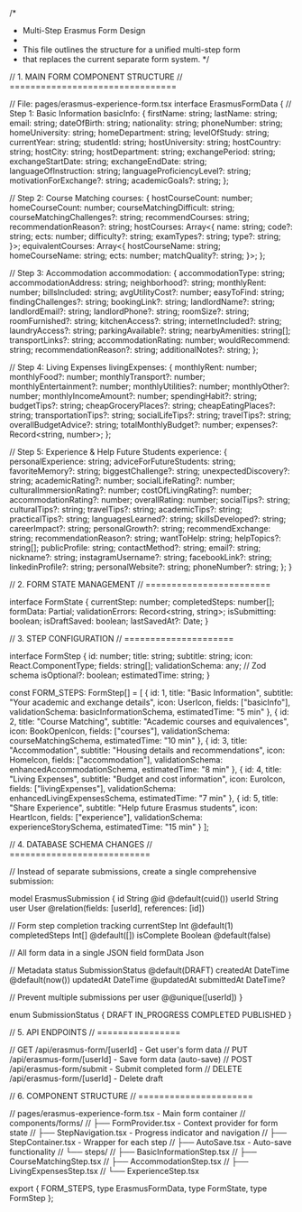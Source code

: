 /\*

- Multi-Step Erasmus Form Design
-
- This file outlines the structure for a unified multi-step form
- that replaces the current separate form system.
  \*/

// 1. MAIN FORM COMPONENT STRUCTURE
// ================================

// File: pages/erasmus-experience-form.tsx
interface ErasmusFormData {
// Step 1: Basic Information
basicInfo: {
firstName: string;
lastName: string;
email: string;
dateOfBirth: string;
nationality: string;
phoneNumber: string;
homeUniversity: string;
homeDepartment: string;
levelOfStudy: string;
currentYear: string;
studentId: string;
hostUniversity: string;
hostCountry: string;
hostCity: string;
hostDepartment: string;
exchangePeriod: string;
exchangeStartDate: string;
exchangeEndDate: string;
languageOfInstruction: string;
languageProficiencyLevel?: string;
motivationForExchange?: string;
academicGoals?: string;
};

// Step 2: Course Matching
courses: {
hostCourseCount: number;
homeCourseCount: number;
courseMatchingDifficult: string;
courseMatchingChallenges?: string;
recommendCourses: string;
recommendationReason?: string;
hostCourses: Array<{
name: string;
code?: string;
ects: number;
difficulty?: string;
examTypes?: string;
type?: string;
}>;
equivalentCourses: Array<{
hostCourseName: string;
homeCourseName: string;
ects: number;
matchQuality?: string;
}>;
};

// Step 3: Accommodation
accommodation: {
accommodationType: string;
accommodationAddress: string;
neighborhood?: string;
monthlyRent: number;
billsIncluded: string;
avgUtilityCost?: number;
easyToFind: string;
findingChallenges?: string;
bookingLink?: string;
landlordName?: string;
landlordEmail?: string;
landlordPhone?: string;
roomSize?: string;
roomFurnished?: string;
kitchenAccess?: string;
internetIncluded?: string;
laundryAccess?: string;
parkingAvailable?: string;
nearbyAmenities: string[];
transportLinks?: string;
accommodationRating: number;
wouldRecommend: string;
recommendationReason?: string;
additionalNotes?: string;
};

// Step 4: Living Expenses
livingExpenses: {
monthlyRent: number;
monthlyFood?: number;
monthlyTransport?: number;
monthlyEntertainment?: number;
monthlyUtilities?: number;
monthlyOther?: number;
monthlyIncomeAmount?: number;
spendingHabit?: string;
budgetTips?: string;
cheapGroceryPlaces?: string;
cheapEatingPlaces?: string;
transportationTips?: string;
socialLifeTips?: string;
travelTips?: string;
overallBudgetAdvice?: string;
totalMonthlyBudget?: number;
expenses?: Record<string, number>;
};

// Step 5: Experience & Help Future Students
experience: {
personalExperience: string;
adviceForFutureStudents: string;
favoriteMemory?: string;
biggestChallenge?: string;
unexpectedDiscovery?: string;
academicRating?: number;
socialLifeRating?: number;
culturalImmersionRating?: number;
costOfLivingRating?: number;
accommodationRating?: number;
overallRating: number;
socialTips?: string;
culturalTips?: string;
travelTips?: string;
academicTips?: string;
practicalTips?: string;
languagesLearned?: string;
skillsDeveloped?: string;
careerImpact?: string;
personalGrowth?: string;
recommendExchange: string;
recommendationReason?: string;
wantToHelp: string;
helpTopics?: string[];
publicProfile: string;
contactMethod?: string;
email?: string;
nickname?: string;
instagramUsername?: string;
facebookLink?: string;
linkedinProfile?: string;
personalWebsite?: string;
phoneNumber?: string;
};
}

// 2. FORM STATE MANAGEMENT
// ========================

interface FormState {
currentStep: number;
completedSteps: number[];
formData: Partial<ErasmusFormData>;
validationErrors: Record<string, string>;
isSubmitting: boolean;
isDraftSaved: boolean;
lastSavedAt?: Date;
}

// 3. STEP CONFIGURATION
// =====================

interface FormStep {
id: number;
title: string;
subtitle: string;
icon: React.ComponentType;
fields: string[];
validationSchema: any; // Zod schema
isOptional?: boolean;
estimatedTime: string;
}

const FORM_STEPS: FormStep[] = [
{
id: 1,
title: "Basic Information",
subtitle: "Your academic and exchange details",
icon: UserIcon,
fields: ["basicInfo"],
validationSchema: basicInformationSchema,
estimatedTime: "5 min"
},
{
id: 2,
title: "Course Matching",
subtitle: "Academic courses and equivalences",
icon: BookOpenIcon,
fields: ["courses"],
validationSchema: courseMatchingSchema,
estimatedTime: "10 min"
},
{
id: 3,
title: "Accommodation",
subtitle: "Housing details and recommendations",
icon: HomeIcon,
fields: ["accommodation"],
validationSchema: enhancedAccommodationSchema,
estimatedTime: "8 min"
},
{
id: 4,
title: "Living Expenses",
subtitle: "Budget and cost information",
icon: EuroIcon,
fields: ["livingExpenses"],
validationSchema: enhancedLivingExpensesSchema,
estimatedTime: "7 min"
},
{
id: 5,
title: "Share Experience",
subtitle: "Help future Erasmus students",
icon: HeartIcon,
fields: ["experience"],
validationSchema: experienceStorySchema,
estimatedTime: "15 min"
}
];

// 4. DATABASE SCHEMA CHANGES
// ===========================

// Instead of separate submissions, create a single comprehensive submission:

model ErasmusSubmission {
id String @id @default(cuid())
userId String
user User @relation(fields: [userId], references: [id])

// Form step completion tracking
currentStep Int @default(1)
completedSteps Int[] @default([])
isComplete Boolean @default(false)

// All form data in a single JSON field
formData Json

// Metadata
status SubmissionStatus @default(DRAFT)
createdAt DateTime @default(now())
updatedAt DateTime @updatedAt
submittedAt DateTime?

// Prevent multiple submissions per user
@@unique([userId])
}

enum SubmissionStatus {
DRAFT
IN_PROGRESS
COMPLETED
PUBLISHED
}

// 5. API ENDPOINTS
// ================

// GET /api/erasmus-form/[userId] - Get user's form data
// PUT /api/erasmus-form/[userId] - Save form data (auto-save)
// POST /api/erasmus-form/submit - Submit completed form
// DELETE /api/erasmus-form/[userId] - Delete draft

// 6. COMPONENT STRUCTURE
// ======================

// pages/erasmus-experience-form.tsx - Main form container
// components/forms/
// ├── FormProvider.tsx - Context provider for form state
// ├── StepNavigation.tsx - Progress indicator and navigation
// ├── StepContainer.tsx - Wrapper for each step
// ├── AutoSave.tsx - Auto-save functionality
// └── steps/
// ├── BasicInformationStep.tsx
// ├── CourseMatchingStep.tsx
// ├── AccommodationStep.tsx
// ├── LivingExpensesStep.tsx
// └── ExperienceStep.tsx

export { FORM_STEPS, type ErasmusFormData, type FormState, type FormStep };
